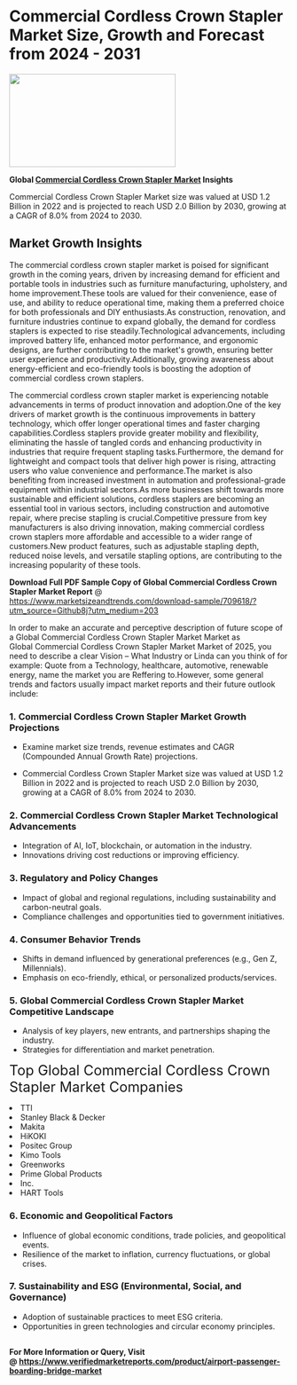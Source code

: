 <H1>Commercial Cordless Crown Stapler Market Size, Growth and Forecast from 2024 - 2031</H1><img class="aligncenter size-medium wp-image-584254" src="https://thirdeyenews.in/wp-content/uploads/2024/09/Global-Market-Research-300x168.jpeg" alt="" width="300" height="168" /><p><strong>Global&nbsp;<a href="https://www.marketsizeandtrends.com/download-sample/709618/?utm_source=Github8j?utm_medium=203">Commercial Cordless Crown Stapler Market</a> Insights</strong></p><p>Commercial Cordless Crown Stapler Market size was valued at USD 1.2 Billion in 2022 and is projected to reach USD 2.0 Billion by 2030, growing at a CAGR of 8.0% from 2024 to 2030.</p><p><h2>Market Growth Insights</h2> <p>The commercial cordless crown stapler market is poised for significant growth in the coming years, driven by increasing demand for efficient and portable tools in industries such as furniture manufacturing, upholstery, and home improvement.These tools are valued for their convenience, ease of use, and ability to reduce operational time, making them a preferred choice for both professionals and DIY enthusiasts.As construction, renovation, and furniture industries continue to expand globally, the demand for cordless staplers is expected to rise steadily.Technological advancements, including improved battery life, enhanced motor performance, and ergonomic designs, are further contributing to the market's growth, ensuring better user experience and productivity.Additionally, growing awareness about energy-efficient and eco-friendly tools is boosting the adoption of commercial cordless crown staplers. </p> <p>The commercial cordless crown stapler market is experiencing notable advancements in terms of product innovation and adoption.One of the key drivers of market growth is the continuous improvements in battery technology, which offer longer operational times and faster charging capabilities.Cordless staplers provide greater mobility and flexibility, eliminating the hassle of tangled cords and enhancing productivity in industries that require frequent stapling tasks.Furthermore, the demand for lightweight and compact tools that deliver high power is rising, attracting users who value convenience and performance.The market is also benefiting from increased investment in automation and professional-grade equipment within industrial sectors.As more businesses shift towards more sustainable and efficient solutions, cordless staplers are becoming an essential tool in various sectors, including construction and automotive repair, where precise stapling is crucial.Competitive pressure from key manufacturers is also driving innovation, making commercial cordless crown staplers more affordable and accessible to a wider range of customers.New product features, such as adjustable stapling depth, reduced noise levels, and versatile stapling options, are contributing to the increasing popularity of these tools.</p><p><span class=""><strong>Download Full PDF Sample Copy of Global Commercial Cordless Crown Stapler Market Report</strong> @ <a href="https://www.marketsizeandtrends.com/download-sample/709618/?utm_source=Github8j?utm_medium=203" target="_blank">https://www.marketsizeandtrends.com/download-sample/709618/?utm_source=Github8j?utm_medium=203</a></span></p><p>In order to make an accurate and perceptive description of future scope of a Global&nbsp;Commercial Cordless Crown Stapler Market Market as Global&nbsp;Commercial Cordless Crown Stapler Market Market of 2025, you need to describe a clear Vision &ndash; What Industry or Linda can you think of for example: Quote from a Technology, healthcare, automotive, renewable energy, name the market you are Reffering to.However, some general trends and factors usually impact market reports and their future outlook include:</p><h3>1.&nbsp;<strong>Commercial Cordless Crown Stapler Market Growth Projections</strong></h3><ul><li>Examine market size trends, revenue estimates and CAGR (Compounded Annual Growth Rate) projections.</li><li><p>Commercial Cordless Crown Stapler Market size was valued at USD 1.2 Billion in 2022 and is projected to reach USD 2.0 Billion by 2030, growing at a CAGR of 8.0% from 2024 to 2030.</p></li></ul><h3>2.&nbsp;<strong>Commercial Cordless Crown Stapler Market Technological Advancements</strong></h3><ul><li>Integration of AI, IoT, blockchain, or automation in the industry.</li><li>Innovations driving cost reductions or improving efficiency.</li></ul><h3>3.&nbsp;<strong>Regulatory and Policy Changes</strong></h3><ul><li>Impact of global and regional regulations, including sustainability and carbon-neutral goals.</li><li>Compliance challenges and opportunities tied to government initiatives.</li></ul><h3>4.&nbsp;<strong>Consumer Behavior Trends</strong></h3><ul><li>Shifts in demand influenced by generational preferences (e.g., Gen Z, Millennials).</li><li>Emphasis on eco-friendly, ethical, or personalized products/services.</li></ul><h3>5.&nbsp;<strong>Global Commercial Cordless Crown Stapler Market Competitive Landscape</strong></h3><ul><li>Analysis of key players, new entrants, and partnerships shaping the industry.</li><li>Strategies for differentiation and market penetration.</li></ul><p data-pm-slice="1 1 []"><span style="color: inherit; font-family: inherit; font-size: 25px;">Top Global Commercial Cordless Crown Stapler Market Companies</span></p><div class="" data-test-id=""><p><li>TTI</li><li> Stanley Black & Decker</li><li> Makita</li><li> HiKOKI</li><li> Positec Group</li><li> Kimo Tools</li><li> Greenworks</li><li> Prime Global Products</li><li> Inc.</li><li> HART Tools</li></p></div><h3>6.&nbsp;<strong>Economic and Geopolitical Factors</strong></h3><ul><li>Influence of global economic conditions, trade policies, and geopolitical events.</li><li>Resilience of the market to inflation, currency fluctuations, or global crises.</li></ul><h3>7.&nbsp;<strong>Sustainability and ESG (Environmental, Social, and Governance)</strong></h3><ul><li>Adoption of sustainable practices to meet ESG criteria.</li><li>Opportunities in green technologies and circular economy principles.</li></ul><h2><strong style="font-size: 14px;">For More Information or Query, Visit @&nbsp;</strong><a style="background-color: #ffffff; font-size: 14px;" href="https://www.marketsizeandtrends.com/report/commercial-cordless-crown-stapler-market/" target="_blank">https://www.verifiedmarketreports.com/product/airport-passenger-boarding-bridge-market</a></h2>